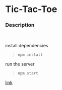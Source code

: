 # Tic-Tac-Toe

### Description
 <br>

install dependencies
> `npm install`

run the server
> `npm start`


[link](https://reactjs.org/tutorial/tutorial.html#completing-the-game)